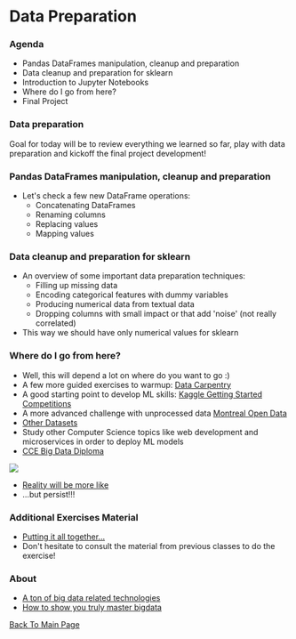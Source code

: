 # Data Preparation

### Agenda
* Pandas DataFrames manipulation, cleanup and preparation
* Data cleanup and preparation for sklearn
* Introduction to Jupyter Notebooks
* Where do I go from here?
* Final Project

### Data preparation
Goal for today will be to review everything we learned so far, play with data preparation and kickoff the final project development!

### Pandas DataFrames manipulation, cleanup and preparation
* Let's check a few new DataFrame operations:
  * Concatenating DataFrames
  * Renaming columns
  * Replacing values
  * Mapping values

### Data cleanup and preparation for sklearn
* An overview of some important data preparation techniques:
  * Filling up missing data
  * Encoding categorical features with dummy variables
  * Producing numerical data from textual data
  * Dropping columns with small impact or that add 'noise' (not really correlated)
* This way we should have only numerical values for sklearn

### Where do I go from here?
* Well, this will depend a lot on where do you want to go :)
* A few more guided exercises to warmup: [Data Carpentry](https://datacarpentry.org/lessons/)
* A good starting point to develop ML skills: [Kaggle Getting Started Competitions](https://www.kaggle.com/competitions?sortBy=grouped&group=general&page=1&pageSize=20&category=gettingStarted)
* A more advanced challenge with unprocessed data [Montreal Open Data](http://donnees.ville.montreal.qc.ca/)
* [Other Datasets](https://github.com/awesomedata/awesome-public-datasets)
* Study other Computer Science topics like web development and microservices in order to deploy ML models
* [CCE Big Data Diploma](https://www.concordia.ca/cce/programs/big-data.html)

![](https://media.giphy.com/media/1n4FT4KRQkDvK0IO4X/giphy.gif?raw=true)

* [Reality will be more like](https://media.giphy.com/media/3o85xxSZvFZgD4wXde/giphy.gif) 
* ...but persist!!!

### Additional Exercises Material
* [Putting it all together...](./9-data-preparation-exercises.md)
* Don't hesitate to consult the material from previous classes to do the exercise!

### About 
* [A ton of big data related technologies](https://github.com/onurakpolat/awesome-bigdata)
* [How to show you truly master bigdata](https://pixelastic.github.io/pokemonorbigdata/)

[Back To Main Page](./index.md)
